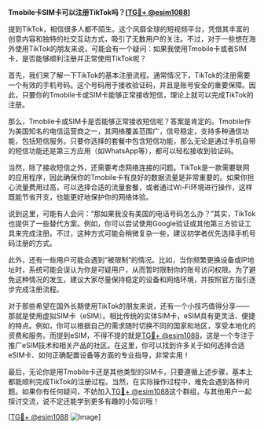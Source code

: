 **Tmobile卡SIM卡可以注册TikTok吗？[[TG💪+ @esim1088](https://t.me/s/esim1088)]**

提到TikTok，相信很多人都不陌生。这个风靡全球的短视频平台，凭借其丰富的创意内容和独特的社交互动方式，吸引了无数用户的关注。不过，对于一些想在海外使用TikTok的朋友来说，可能会有一个疑问：如果我使用Tmobile卡或者SIM卡，是否能够顺利注册并正常使用TikTok呢？

首先，我们来了解一下TikTok的基本注册流程。通常情况下，TikTok的注册需要一个有效的手机号码。这个号码用于接收验证码，并且是账号安全的重要保障。因此，只要你的Tmobile卡或SIM卡能够正常接收短信，理论上就可以完成TikTok的注册。

那么，Tmobile卡或SIM卡是否能够正常接收短信呢？答案是肯定的。Tmobile作为美国知名的电信运营商之一，其网络覆盖范围广，信号稳定，支持多种通信功能，包括短信服务。只要你选择的套餐中包含短信功能，那么无论是通过手机自带的短信功能还是第三方应用（如WhatsApp等），都可以轻松接收到验证码。

当然，除了接收短信之外，还需要考虑网络连接的问题。TikTok是一款需要联网的应用程序，因此确保你的Tmobile卡有良好的数据流量是非常重要的。如果你担心流量费用过高，可以选择合适的流量套餐，或者通过Wi-Fi环境进行操作，这样既能节省开支，也能更好地保护你的网络体验。

说到这里，可能有人会问：“那如果我没有美国的电话号码怎么办？”其实，TikTok也提供了一些替代方案。例如，你可以尝试使用Google验证或其他第三方验证工具来完成注册。不过，这种方式可能会稍微复杂一些，建议初学者优先选择手机号码注册的方式。

此外，还有一些用户可能会遇到“被限制”的情况。比如，当你频繁更换设备或IP地址时，系统可能会误认为你是可疑用户，从而暂时限制你的账号访问权限。为了避免这种情况的发生，建议大家尽量保持稳定的设备和网络环境，并按照官方指引逐步完成注册流程。

对于那些希望在国外长期使用TikTok的朋友来说，还有一个小技巧值得分享——那就是使用虚拟SIM卡（eSIM）。相比传统的实体SIM卡，eSIM具有更灵活、便捷的特点。例如，你可以根据自己的需求随时切换不同的国家和地区，享受本地化的资费和服务。而提到eSIM，不得不提的就是[TG💪+ @esim1088](https://t.me/s/esim1088)，这是一个专注于推广eSIM技术和相关产品的社区。在这里，你可以找到许多关于如何选择合适eSIM卡、如何正确配置设备等方面的专业指导，非常实用！

最后，无论你是用Tmobile卡还是其他类型的SIM卡，只要遵循上述步骤，基本上都能顺利完成TikTok的注册过程。当然，在实际操作过程中，难免会遇到各种问题。如果你有任何疑问，不妨加入[TG💪+ @esim1088](https://t.me/s/esim1088)这个群组，与其他用户一起探讨交流，说不定还能学到更多有趣的小知识哦！

[[TG💪+ @esim1088](https://t.me/s/esim1088) ![Image](https://i.postimg.cc/4NQfJmqS/Snipaste-2025-05-13-00-14-12.png)]